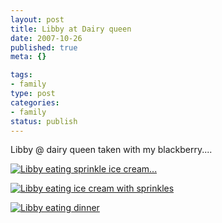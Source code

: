 ```yaml
--- 
layout: post
title: Libby at Dairy queen
date: 2007-10-26
published: true
meta: {}

tags: 
- family
type: post
categories: 
- family
status: publish
---
```



Libby @ dairy queen taken with my blackberry....

  

[![Libby eating sprinkle ice cream...](http://media.eick.us/2011/05/1690303848_94570295e1.jpg)](http://www.flickr.com/photos/19429588@N00/1690303848/ "Libby eating sprinkle ice cream...")

  

[![Libby eating ice cream with sprinkles](http://media.eick.us/2011/05/1690307224_bc39b75345.jpg)](http://www.flickr.com/photos/19429588@N00/1690307224/ "Libby eating ice cream with sprinkles")

  

[![Libby eating dinner](http://media.eick.us/2011/05/1689338297_6d285daa8e.jpg)](http://www.flickr.com/photos/19429588@N00/1689338297/ "Libby eating dinner")

